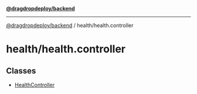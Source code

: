 [**@dragdropdeploy/backend**](../../README.md)

***

[@dragdropdeploy/backend](../../README.md) / health/health.controller

# health/health.controller

## Classes

- [HealthController](classes/HealthController.md)
